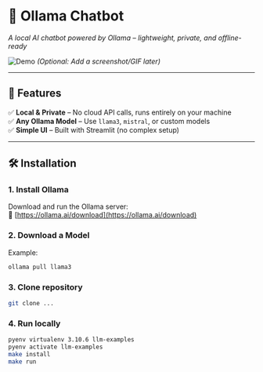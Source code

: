 # 🎈 Ollama Chatbot  
*A local AI chatbot powered by Ollama – lightweight, private, and offline-ready*

![Demo](demo.gif) *(Optional: Add a screenshot/GIF later)*  

---

## 🌟 **Features**  
✅ **Local & Private** – No cloud API calls, runs entirely on your machine  
✅ **Any Ollama Model** – Use `llama3`, `mistral`, or custom models  
✅ **Simple UI** – Built with Streamlit (no complex setup)  

---

## 🛠️ **Installation**  

### 1. **Install Ollama**  
Download and run the Ollama server:  
🔗 [https://ollama.ai/download](https://ollama.ai/download)  

### 2. **Download a Model**  
Example:  
```bash
ollama pull llama3
```

### 3. **Clone repository**
```bash
git clone ...
```

### 4. Run locally
```bash
pyenv virtualenv 3.10.6 llm-examples
pyenv activate llm-examples
make install
make run
```

